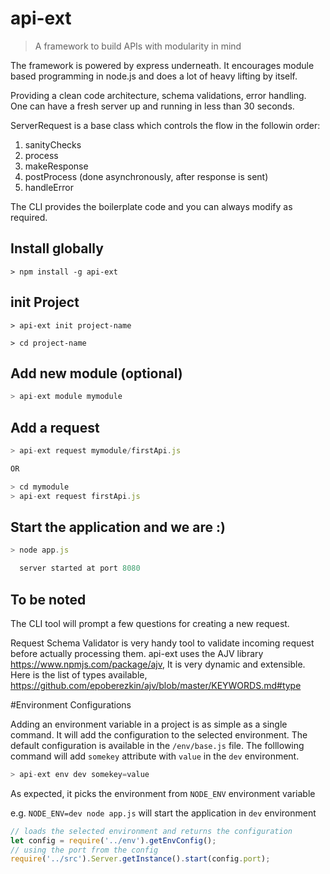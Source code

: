
# api-ext

> A framework to build APIs with modularity in mind

The framework is powered by express underneath.
It encourages module based programming in node.js and does a lot of heavy lifting by itself.

Providing a clean code architecture, schema validations, error handling.
One can have a fresh server up and running in less than 30 seconds.

ServerRequest is a base class which controls the flow in the followin order:
1) sanityChecks
2) process
3) makeResponse
4) postProcess (done asynchronously, after response is sent)
5) handleError

The CLI provides the boilerplate code and you can always modify as required.

## Install globally

```
> npm install -g api-ext
```

## init Project

```
> api-ext init project-name

> cd project-name
```

## Add new module (optional)

```js
> api-ext module mymodule
```

## Add a request

```js
> api-ext request mymodule/firstApi.js

OR

> cd mymodule
> api-ext request firstApi.js
```

## Start the application and we are :)

```js
> node app.js

  server started at port 8080
```

## To be noted

The CLI tool will prompt a few questions for creating a new request.

Request Schema Validator is very handy tool to validate incoming request before actually processing them.
api-ext uses the AJV library https://www.npmjs.com/package/ajv, It is very dynamic and extensible.
Here is the list of types available, https://github.com/epoberezkin/ajv/blob/master/KEYWORDS.md#type

#Environment Configurations

Adding an environment variable in a project is as simple as a single command. It will add the configuration to the selected environment. The default configuration is available in the `/env/base.js` file.
The folllowing command will add `somekey` attribute with `value` in the `dev` environment.
```js
> api-ext env dev somekey=value
```
As expected, it picks the environment from `NODE_ENV` environment variable

e.g. `NODE_ENV=dev node app.js` will  start the application in `dev` environment 

```js
// loads the selected environment and returns the configuration
let config = require('../env').getEnvConfig();
// using the port from the config
require('../src').Server.getInstance().start(config.port);
```
